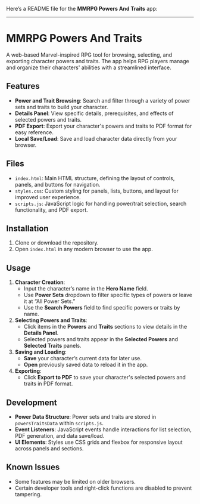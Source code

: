 Here’s a README file for the **MMRPG Powers And Traits** app:

---

# MMRPG Powers And Traits

A web-based Marvel-inspired RPG tool for browsing, selecting, and exporting character powers and traits. The app helps RPG players manage and organize their characters' abilities with a streamlined interface.

## Features

- **Power and Trait Browsing**: Search and filter through a variety of power sets and traits to build your character.
- **Details Panel**: View specific details, prerequisites, and effects of selected powers and traits.
- **PDF Export**: Export your character's powers and traits to PDF format for easy reference.
- **Local Save/Load**: Save and load character data directly from your browser.

## Files

- `index.html`: Main HTML structure, defining the layout of controls, panels, and buttons for navigation.
- `styles.css`: Custom styling for panels, lists, buttons, and layout for improved user experience.
- `scripts.js`: JavaScript logic for handling power/trait selection, search functionality, and PDF export.

## Installation

1. Clone or download the repository.
2. Open `index.html` in any modern browser to use the app.

## Usage

1. **Character Creation**:
   - Input the character’s name in the **Hero Name** field.
   - Use **Power Sets** dropdown to filter specific types of powers or leave it at “All Power Sets.”
   - Use the **Search Powers** field to find specific powers or traits by name.
2. **Selecting Powers and Traits**:
   - Click items in the **Powers** and **Traits** sections to view details in the **Details Panel**.
   - Selected powers and traits appear in the **Selected Powers** and **Selected Traits** panels.
3. **Saving and Loading**:
   - **Save** your character’s current data for later use.
   - **Open** previously saved data to reload it in the app.
4. **Exporting**:
   - Click **Export to PDF** to save your character's selected powers and traits in PDF format.

## Development

- **Power Data Structure**: Power sets and traits are stored in `powersTraitsData` within `scripts.js`.
- **Event Listeners**: JavaScript events handle interactions for list selection, PDF generation, and data save/load.
- **UI Elements**: Styles use CSS grids and flexbox for responsive layout across panels and sections.

## Known Issues

- Some features may be limited on older browsers.
- Certain developer tools and right-click functions are disabled to prevent tampering.

